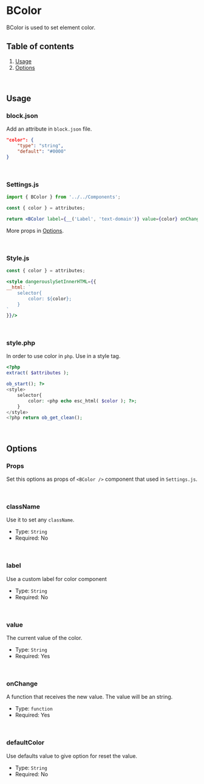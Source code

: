 # BColor

BColor is used to set element color.


## Table of contents

1. [Usage](#usage)
2. [Options](#options)

<br />

## Usage

### block.json
Add an attribute in `block.json` file.

```json
"color": {
	"type": "string",
	"default": "#0000"
}
```

<br />

### Settings.js

```jsx
import { BColor } from '../../Components';

const { color } = attributes;

return <BColor label={__('Label', 'text-domain')} value={color} onChange={val => setAttributes({ color: val })} defaultColor='#0000' />
```

More props in [Options](#options).

<br />

### Style.js
```jsx
const { color } = attributes;

<style dangerouslySetInnerHTML={{
__html: `
	selector{
		color: ${color};
	}
`
}}/>
```

<br />

### style.php
In order to use color in `php`. Use in a style tag.
```php
<?php
extract( $attributes );

ob_start(); ?>
<style>
	selector{
		color: <php echo esc_html( $color ); ?>;
	}
</style>
<?php return ob_get_clean();
```

<br />

## Options
### Props
Set this options as props of `<BColor />` component that used in `Settings.js`.

<br />

### className

Use it to set any `className`.

- Type: `String`
- Required: No

<br />

### label

Use a custom label for color component

- Type: `String`
- Required: No

<br />

### value

The current value of the color.

- Type: `String`
- Required: Yes

<br />

### onChange

A function that receives the new value. The value will be an string.

- Type: `function`
- Required: Yes

<br />

### defaultColor

Use defaults value to give option for reset the value.

- Type: `String`
- Required: No